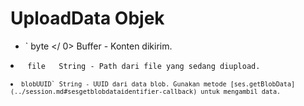 # UploadData Objek

* ` byte </ 0>  Buffer - Konten dikirim.</li>
<li><code> file </ 0>  String - Path dari file yang sedang diupload.</li>
<li><code>blobUUID` String - UUID dari data blob. Gunakan metode [ses.getBlobData](../session.md#sesgetblobdataidentifier-callback) untuk mengambil data.
